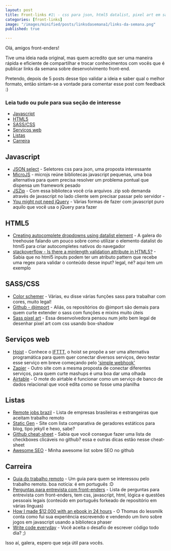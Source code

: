 ```yaml
---
layout: post
title: Front-links #1\ - css para json, html5 datalist, pixel art em sass, guia do trabalho remoto e mais ... 
categories: [front-links]
image: "/images/minified/posts/linksdasemana1/links-da-semana.png"
published: true

---
```


Olá, amigos front-enders! 

Tive uma ideia nada original, mas quem acredito que ser uma maneira rápida e eficiente de compartilhar e trocar conhecimentos com vocês que é publicar links da semana sobre desenvolvimento front-end. 

Pretendo, depois de 5 posts desse tipo validar a ideia e saber qual o melhor formato, então sintam-se a vontade para comentar esse post com feedback :)

### Leia tudo ou pule para sua seção de interesse
* [Javascript](#javascript)
* [HTML5](#html5)
* [SASS/CSS](#sasscss)
* [Serviços web](#servios-web)
* [Listas](#listas)
* [Carreira](#carreira)

## Javascript
* [JSON select](http://jsonselect.org) - Seletores css para json, uma proposta interessante
* [MicroJS](http://microjs.com) - microjs reúne bibliotecas javascript pequenas, uma boa alternativa para quem precisa resolver um problema pontual que dispensa um framework pesado
* [JSZip](https://stuk.github.io/jszip) - Com essa biblioteca você cria arquivos .zip sob demanda através de javascript no lado cliente sem precisar passar pelo servidor *-*
* [You might not need jQuery](http://youmightnotneedjquery.com/) - Várias formas de fazer com javascript puro aquilo que você usa o jQuery para fazer

## HTML5
* [Creating autocomplete dropdowns using datalist element](http://blog.teamtreehouse.com/creating-autocomplete-dropdowns-datalist-element) - A galera do treehouse falando um pouco sobre como utilizar o elemento datalist do html5 para criar autocompletes nativos do navegador
* [stackoverflow - Is there a minlength validation attribute in HTML5?](http://stackoverflow.com/questions/10281962/is-there-a-minlength-validation-attribute-in-html5) - Sabia que no html5 inputs podem ter um atributo pattern que recebe uma regex para validar o conteúdo desse input? legal, né? aqui tem um exemplo

## SASS/CSS
* [Color schemer](https://github.com/at-import/color-schemer) - Várias, eu disse várias funções sass para trabalhar com cores, muito legal!
* [Github - @import](https://github.com/at-import/) - Aliás, os repositórios do @import são demais para quem curte extender o sass com funções e mixins muito úteis
* [Sass pixel art](http://una.im/sass-pixel-art/) - Essa desenvolvedora pensou num jeito bem legal de desenhar pixel art com css usando box-shadow

## Serviços web
* [Hoist](http://hoist.io/) - Conhece o [IFTTT](https://ifttt.com/), o hoist se propõe a ser uma alternativa programática para quem quer conectar diversos serviços, devo testar esse serviço em breve começando pelo ['simple webhook'](http://help.hoist.io/hc/en-us/articles/210935018-Simple-Webhook)
* [Zapier](https://zapier.com/) - Outro site com a mesma proposta de conectar diferentes serviços, para quem curte mashups é uma boa dar uma olhada
* [Airtable](https://airtable.com) - O mote do airtable é funcionar como um serviço de banco de dados relacional que você edita como se fosse uma planilha

## Listas
* [Remote jobs brazil](https://github.com/lerrua/remote-jobs-brazil) - Lista de empresas brasileiras e estrangeiras que aceitam trabalho remoto
* [Static Gen](http://www.staticgen.com/) - Site com lista comparativa de geradores estáticos para blog, tipo jekyll e hexo, sabe?
* [Github cheat-sheet](https://github.com/tiimgreen/github-cheat-sheet) - Sabia que você consegue fazer uma lista de checkboxes clicáveis no github? essa e outras dicas estão nesse cheat-sheet
* [Awesome SEO](https://github.com/teles/awesome-seo) - Minha awesome list sobre SEO no github

## Carreira

* [Guia do trabalho remoto](https://github.com/pragmaticivan/guia-do-trabalho-remoto) - Um guia para quem se interessou pelo trabalho remoto. boa notícia: é em português :D
* [Perguntas para entrevista com front-enders](https://github.com/vagasfrontend/perguntas-para-entrevista) - Lista de perguntas para entrevista com front-enders, tem css, javascript, html, lógica e questões pessoais legais (conteúdo em português forkeado de repositório em várias línguas)
* [How I made $12,000 with an ebook in 24 hours](http://blog.lessmilk.com/ebook-sales/) - O Thomas do lessmilk conta como fui sua experiência escrevendo e vendendo um livro sobre jogos em javascript usando a biblioteca phaser
* [Write code everyday](http://writecodeeveryday.io/) - Você aceita o desafio de escrever código todo dia? ;)

Isso aí, galera, espero que seja útil para vocês.
